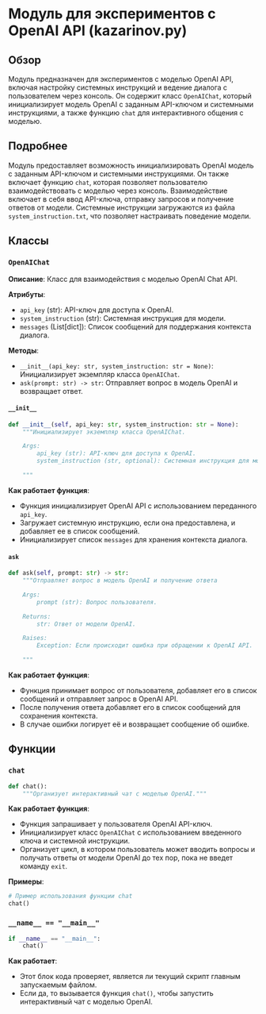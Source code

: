 # Модуль для экспериментов с OpenAI API (kazarinov.py)

## Обзор

Модуль предназначен для экспериментов с моделью OpenAI API, включая настройку системных инструкций и ведение диалога с пользователем через консоль. Он содержит класс `OpenAIChat`, который инициализирует модель OpenAI с заданным API-ключом и системными инструкциями, а также функцию `chat` для интерактивного общения с моделью.

## Подробнее

Модуль предоставляет возможность инициализировать OpenAI модель с заданным API-ключом и системными инструкциями. Он также включает функцию `chat`, которая позволяет пользователю взаимодействовать с моделью через консоль. Взаимодействие включает в себя ввод API-ключа, отправку запросов и получение ответов от модели. Системные инструкции загружаются из файла `system_instruction.txt`, что позволяет настраивать поведение модели.

## Классы

### `OpenAIChat`

**Описание**: Класс для взаимодействия с моделью OpenAI Chat API.

**Атрибуты**:
- `api_key` (str): API-ключ для доступа к OpenAI.
- `system_instruction` (str): Системная инструкция для модели.
- `messages` (List[dict]): Список сообщений для поддержания контекста диалога.

**Методы**:
- `__init__(api_key: str, system_instruction: str = None)`: Инициализирует экземпляр класса `OpenAIChat`.
- `ask(prompt: str) -> str`: Отправляет вопрос в модель OpenAI и возвращает ответ.

#### `__init__`

```python
def __init__(self, api_key: str, system_instruction: str = None):
    """Инициализирует экземпляр класса OpenAIChat.

    Args:
        api_key (str): API-ключ для доступа к OpenAI.
        system_instruction (str, optional): Системная инструкция для модели. По умолчанию None.

    """
```

**Как работает функция**:

- Функция инициализирует OpenAI API с использованием переданного `api_key`.
- Загружает системную инструкцию, если она предоставлена, и добавляет ее в список сообщений.
- Инициализирует список `messages` для хранения контекста диалога.

#### `ask`

```python
def ask(self, prompt: str) -> str:
    """Отправляет вопрос в модель OpenAI и получение ответа

    Args:
        prompt (str): Вопрос пользователя.

    Returns:
        str: Ответ от модели OpenAI.

    Raises:
        Exception: Если происходит ошибка при обращении к OpenAI API.

    """
```

**Как работает функция**:

- Функция принимает вопрос от пользователя, добавляет его в список сообщений и отправляет запрос в OpenAI API.
- После получения ответа добавляет его в список сообщений для сохранения контекста.
- В случае ошибки логирует её и возвращает сообщение об ошибке.

## Функции

### `chat`

```python
def chat():
    """Организует интерактивный чат с моделью OpenAI."""
```

**Как работает функция**:

- Функция запрашивает у пользователя OpenAI API-ключ.
- Инициализирует класс `OpenAIChat` с использованием введенного ключа и системной инструкции.
- Организует цикл, в котором пользователь может вводить вопросы и получать ответы от модели OpenAI до тех пор, пока не введет команду `exit`.

**Примеры**:

```python
# Пример использования функции chat
chat()
```

### `__name__ == "__main__"`

```python
if __name__ == "__main__":
    chat()
```

**Как работает**:

- Этот блок кода проверяет, является ли текущий скрипт главным запускаемым файлом.
- Если да, то вызывается функция `chat()`, чтобы запустить интерактивный чат с моделью OpenAI.